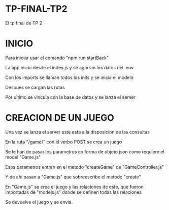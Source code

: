 # TP-FINAL-TP2

El tp final de TP 2

# INICIO

Para iniciar usar el comando "npm run startBack"

La app inicia desde el index.js y se agarran los datos del .env

Con los imports se llaman todos los inits y se inicia el modelo

Despues se cargan las rutas

Por ultimo se vincula con la base de datos y se lanza el server

# CREACION DE UN JUEGO

Una vez se lanza el server este esta a la disposicion de las consultas

En la ruta "/game/" con el verbo POST se crea un juego

Se le han de pasar los parametros en forma de objeto json como requiere el model "Game.js"

Esos parametros entran en el metodo "createGame" de "GameController.js"

Y de ahí pasan a "Game.js" que sobreescribe el metodo "create"

En "Game.js" se crea el juego y las relaciones de este, que fueron importadas de "models.js" donde se definen todas las relaciones

Se devuelve el juego y se envia.